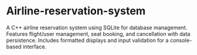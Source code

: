# Airline-reservation-system
A C++ airline reservation system using SQLite for database management. Features flight/user management, seat booking, and cancellation with data persistence. Includes formatted displays and input validation for a console-based interface.
